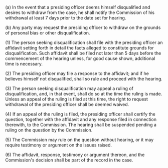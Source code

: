 (a) In the event that a presiding officer deems himself disqualified and desires to withdraw from the case, he shall notify the Commission of his withdrawal at least 7 days prior to the date set for hearing.

(b) Any party may request the presiding officer to withdraw on the grounds of personal bias or other disqualification.

(1) The person seeking disqualification shall file with the presiding officer an affidavit setting forth in detail the facts alleged to constitute grounds for disqualification. Such affidavit shall be filed not later than 5 days before the commencement of the hearing unless, for good cause shown, additional time is necessary.

(2) The presiding officer may file a response to the affidavit; and if he believes himself not disqualified, shall so rule and proceed with the hearing.

(3) The person seeking disqualification may appeal a ruling of disqualification, and, in that event, shall do so at the time the ruling is made. Unless an appeal of the ruling is filed at this time, the right to request withdrawal of the presiding officer shall be deemed waived.

(4) If an appeal of the ruling is filed, the presiding officer shall certify the question, together with the affidavit and any response filed in connection therewith, to the Commission. The hearing shall be suspended pending a ruling on the question by the Commission.

(5) The Commission may rule on the question without hearing, or it may require testimony or argument on the issues raised.

(6) The affidavit, response, testimony or argument thereon, and the Commission's decision shall be part of the record in the case.

